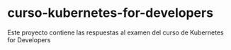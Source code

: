 # curso-kubernetes-for-developers
Este proyecto contiene las respuestas al examen del curso de Kubernetes for Developers
